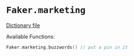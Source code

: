 # `Faker.marketing`

[Dictionary file](../src/main/resources/locales/en/marketing.yml)

Available Functions:  
```kotlin
Faker.marketing.buzzwords() // put a pin in it
```
